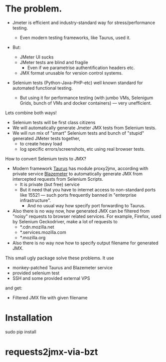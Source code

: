 

# The problem.

* Jmeter is efficient and industry-standard way for  stress/performance testing.
  * Even modern testing frameworks, like Taurus, used it.
* But:
  * JMeter UI sucks
  * JMeter tests are blind and fragile
    * Even if we parametrise authentification headers etc.
  * JMX format unusable for version control systems.

* Selenium tests (Python-Java-PHP-etc) well known standard for automated functional testing.
  * But using it for performance testing (with jumbo VMs, Selenigum Grids, bunch of VMs and docker containers) — very unefficient.

Lets combine both ways!
* Selenium tests will be first class citizens
* We will automatically generate Jmeter JMX tests from Selenium tests.
* We will run mix of "smart" Selenium tests and bunch of "stupid" generated JMeter tests together, 
  * to create heavy load
  * log specific errors/screenshots, etc using real browser tests.

How to convert Selenium tests to JMX?
* Modern framework [Taurus](http://gettaurus.org) has module proxy2jmx, according with private service [Blazemeter](https://www.blazemeter.com/) to automatically generate JMX from intercepted requests from Selenium Scripts.
   * It is private (but free) service
   * But it need that you have to internet access to non-standard ports like 15521 — such ports frequently banned in "enterprise infrastructure".
      * And no usual way how specify port forwarding to Taurus.
* Also there is no way now, how generated JMX can be filtered from "noisy" requests to browser related services. For example, Firefox, used by Selenium Geckodriver, make a lot of requests to 
    * *.cdn.mozilla.net
    * *.services.mozilla.com
    * *.mozilla.org
* Also there is no way now how to specify output filename for generated JMX.    

This small ugly package solve these problems. 
It use
* monkey-patched Taurus and Blazemeter service
* provided selenium test
* SSH and some provided external VPS

and get:
* Filtered JMX file with given filename

  

# Installation

sudo pip install 
# requests2jmx-via-bzt




